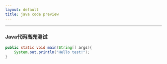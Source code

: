 ```yaml
---
layout: default
title: java code preview
---
```


---

### Java代码高亮测试

```java
public static void main(String[] args){
    System.out.println("Hello test!");
}
```




